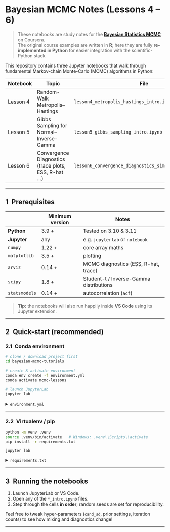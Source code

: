 # Bayesian MCMC Notes (Lessons 4 – 6)

> These notebooks are study notes for the **[Bayesian Statistics MCMC](https://www.coursera.org/learn/mcmc-bayesian-statistics/home/module/2)** on Coursera.  
> The original course examples are written in **R**; here they are fully **re-implemented in Python** for easier integration with the scientific-Python stack.

This repository contains three Jupyter notebooks that walk through fundamental Markov-chain Monte-Carlo (MCMC) algorithms in Python:

| Notebook | Topic | File |
|----------|-------|------|
| Lesson 4 | Random-Walk Metropolis–Hastings | `lesson4_metropolis_hastings_intro.ipynb` |
| Lesson 5 | Gibbs Sampling for Normal–Inverse-Gamma | `lesson5_gibbs_sampling_intro.ipynb` |
| Lesson 6 | Convergence Diagnostics (trace plots, ESS, R-hat …) | `lesson6_convergence_diagnostics_simplified_intro.ipynb` |

---

## 1 Prerequisites

|                       | Minimum version | Notes                                   |
|-----------------------|-----------------|-----------------------------------------|
| **Python**            | 3.9 +           | Tested on 3.10 & 3.11                  |
| **Jupyter**           | any             | e.g. `jupyterlab` or `notebook`         |
| `numpy`               | 1.22 +          | core array maths                        |
| `matplotlib`          | 3.5 +           | plotting                                |
| `arviz`               | 0.14 +          | MCMC diagnostics (ESS, R-hat, trace)    |
| `scipy`               | 1.8 +           | Student-t / Inverse-Gamma distributions |
| `statsmodels`         | 0.14 +          | autocorrelation (`acf`)                 |

> **Tip:** the notebooks will also run happily inside **VS Code** using its Jupyter extension.

---

## 2 Quick-start (recommended)

### 2.1 Conda environment

```bash
# clone / download project first
cd bayesian-mcmc-tutorials

# create & activate environment
conda env create -f environment.yml
conda activate mcmc-lessons

# launch JupyterLab
jupyter lab
````

<details>
<summary><code>environment.yml</code></summary>

```yaml
name: mcmc-lessons
channels:
  - conda-forge
dependencies:
  - python=3.10
  - notebook
  - numpy>=1.22
  - matplotlib>=3.5
  - scipy>=1.8
  - arviz>=0.14
  - statsmodels>=0.14
```

</details>

---

### 2.2 Virtualenv / pip

```bash
python -m venv .venv
source .venv/bin/activate   # Windows: .venv\\Scripts\\activate
pip install -r requirements.txt

jupyter lab
```

<details>
<summary><code>requirements.txt</code></summary>

```
numpy>=1.22
matplotlib>=3.5
scipy>=1.8
arviz>=0.14
statsmodels>=0.14
notebook
```

</details>

---

## 3 Running the notebooks

1. Launch JupyterLab or VS Code.
2. Open any of the `*_intro.ipynb` files.
3. Step through the cells **in order**; random seeds are set for reproducibility.

Feel free to tweak hyper-parameters (`cand_sd`, prior settings, iteration counts) to see how mixing and diagnostics change!

---




